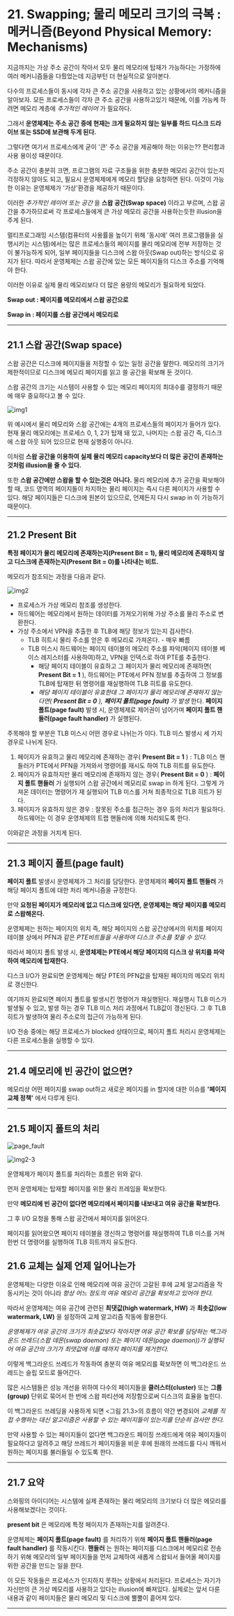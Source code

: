 # 21. Swapping; 물리 메모리 크기의 극복 : 메커니즘(Beyond Physical Memory: Mechanisms)

지금까지는 가상 주소 공간이 작아서 모두 물리 메모리에 탑재가 가능하다는 가정하에 여러 메커니즘들을 다뤘었는데 지금부턴 더 현실적으로 알아본다.

다수의 프로세스들이 동시에 각자 큰 주소 공간을 사용하고 있는 상황에서의 메커니즘을 알아보자. 모든 프로세스들이 각자 큰 주소 공간을 사용하고있기 때문에, 이를 가능케 하려면 메모리 계층에 *추가적인 레이어* 가 필요하다. 

그래서 **운영체제는 주소 공간 중에 현재는 크게 필요하지 않는 일부를 하드 디스크 드라이브 또는 SSD에 보관해 두게 된다.**

그렇다면 여기서 프로세스에게 굳이 '큰' 주소 공간을 제공해야 하는 이유는?? 편리함과 사용 용이성 때문이다.

주소 공간이 충분히 크면, 프로그램의 자료 구조들을 위한 충분한 메모리 공간이 있는지 걱정하지 않아도 되고, 필요시 운영체제에게 메모리 할당을 요청하면 된다. 이것이 가능한 이유는 운영체제가 '가상'환경을 제공하기 때문이다.

이러한 *추가적인 레이어 또는 공간* 을 **스왑 공간(Swap space)** 이라고 부르며, 스왑 공간을 추가하므로써 각 프로세스들에게 큰 가상 메모리 공간을 사용하는듯한 illusion을 주게 된다.

멀티프로그래밍 시스템(컴퓨터의 사용률을 높이기 위해 '동시에' 여러 프로그램들을 실행시키는 시스템)에서는 많은 프로세스들의 페이지를 물리 메모리에 전부 저장하는 것이 불가능하게 되어, 일부 페이지들을 디스크에 스왑 아웃(Swap out)하는 방식으로 유지가 된다. 따라서 운영체제는 스왑 공간에 있는 모든 페이지들의 디스크 주소를 기억해야 한다.

이러한 이유로 실제 물리 메모리보다 더 많은 용량의 메모리가 필요하게 되었다.

**Swap out    : 페이지를 메모리에서 스왑 공간으로**

**Swap in     : 페이지를 스왑 공간에서 메모리로**

---

## 21.1 스왑 공간(Swap space)

스왑 공간은 디스크에 페이지들을 저장할 수 있는 일정 공간을 말한다. 메모리의 크기가 제한적이므로 디스크에 메모리 페이지를 읽고 쓸 공간을 확보해 둔 것이다.

스왑 공간의 크기는 시스템이 사용할 수 있는 메모리 페이지의 최대수를 결정하기 때문에 매우 중요하다고 볼 수 있다.

![img1](https://user-images.githubusercontent.com/35681772/59990761-64f06580-967f-11e9-97dd-b7b7a44a823d.png)

위 예시에서 물리 메모리와 스왑 공간에는 4개의 프로세스들의 페이지가 들어가 있다. 현재 물리 메모리에는 프로세스 0, 1, 2가 탑재 돼 있고, 나머지는 스왑 공간 즉, 디스크에 스왑 아웃 되어 있으므로 현재 실행중이 아니다.

이처럼 **스왑 공간을 이용하여 실제 물리 메모리 capacity보다 더 많은 공간이 존재하는 것처럼 illusion을 줄 수 있다.**

또한 **스왑 공간에만 스왑을 할 수 있는것은 아니다.** 물리 메모리에 추가 공간을 확보해야 할 때, 코드 영역의 페이지들이 차지하는 물리 페이지는 즉시 다른 페이지가 사용할 수 있다. 해당 페이지들은 디스크에 원본이 있으므로, 언제든지 다시 swap in 이 가능하기 때문이다.

---

## 21.2 Present Bit

**특정 페이지가 물리 메모리에 존재하는지(Present Bit = 1), 물리 메모리에 존재하지 않고 디스크에 존재하는지(Present Bit = 0)를 나타내는 비트.**

메모리가 참조되는 과정을 다음과 같다.

![img2](https://user-images.githubusercontent.com/35681772/59990770-6e79cd80-967f-11e9-9082-d4e0e333e660.png)

  - 프로세스가 가상 메모리 참조를 생성한다.
  - 하드웨어는 메모리에서 원하는 데이터를 가져오기위해 가상 주소를 물리 주소로 변환한다.
  - 가상 주소에서 VPN을 추출한 후 TLB에 해당 정보가 있는지 검사한다.
    - TLB 히트시 물리 주소를 얻은 후 메모리로 가져온다. - 매우 빠름
    - TLB 미스시 하드웨어는 페이지 테이블의 메모리 주소를 파악(페이지 테이블 베이스 레지스터를 사용하여)하고, VPN을 인덱스로 하여 PTE를 추출한다.
      - 해당 페이지 테이블이 유효하고 그 페이지가 물리 메모리에 존재하면( **Present Bit = 1** ), 하드웨어는 PTE에서 PFN 정보를 추출하여 그 정보를 TLB에 탑재한 뒤 명령어를 재실행하여 TLB 히트를 유도한다.
      - *해당 페이지 테이블이 유효한데 그 페이지가 물리 메모리에 존재하지 않는다면( **Present Bit = 0** ), **페이지 폴트(page fault)** 가 발생* 한다. **페이지 폴트(page fault)** 발생 시, 운영체제로 제어권이 넘어가며 **페이지 폴트 핸들러(page fault handler)** 가 실행된다.

주목해야 할 부분은 TLB 미스시 어떤 경우로 나뉘는가 이다. TLB 미스 발생시 세 가지 경우로 나뉘게 된다.

  1) 페이지가 유효하고 물리 메모리에 존재하는 경우( **Present Bit = 1** ) : TLB 미스 핸들러가 PTE에서 PFN을 가져와서 명령어를 재시도 하여 TLB 히트를 유도한다.
  2) 페이지가 유효하지만 물리 메모리에 존재하지 않는 경우( **Present Bit = 0** ) : **페이지 폴트 핸들러** 가 실행되어 스왑 공간에서 메모리로 swap in 하게 된다. 그렇게 가져온 데이터는 명령어가 재 실행되어 TLB 미스를 거쳐 최종적으로 TLB 히트가 된다.
  3) 페이지가 유효하지 않은 경우 : 잘못된 주소를 접근하는 경우 등의 처리가 필요하다. 하드웨어는 이 경우 운영체제의 트랩 핸들러에 의해 처리되도록 한다.

이와같은 과정을 거치게 된다.

---

## 21.3 페이지 폴트(page fault)

**페이지 폴트** 발생시 운영체제가 그 처리를 담당한다. 운영체제의 **페이지 폴트 핸들러** 가 해당 페이지 폴트에 대한 처리 메커니즘을 규정한다.

만약 **요청된 페이지가 메모리에 없고 디스크에 있다면, 운영체제는 해당 페이지를 메모리로 스왑해온다.**

운영체제는 원하는 페이지의 위치 즉, 해당 페이지의 스왑 공간상에서의 위치를 페이지 테이블 상에서 PFN과 같은 _PTE비트들을 사용하여 디스크 주소를 찾을 수 있다._

따라서 페이지 폴트 발생 시, **운영체제는 PTE에서 해당 페이지의 디스크 상 위치를 파악하여 메모리에 탑재한다.**

디스크 I/O가 완료되면 운영체제는 해당 PTE의 PFN값을 탑재된 페이지의 메모리 위치로 갱신한다.

여기까지 완료되면 페이지 폴트를 발생시킨 명령어가 재실행된다. 재실행시 TLB 미스가 발생될 수 있고, 발생 하는 경우 TLB 미스 처리 과정에서 TLB값이 갱신된다. 그 후 TLB 히트가 발생하여 물리 주소로의 접근이 가능하게 된다.

I/O 전송 중에는 해당 프로세스가 blocked 상태이므로, 페이지 폴트 처리시 운영체제는 다른 프로세스들을 실행할 수 있다.

---

## 21.4 메모리에 빈 공간이 없으면?

메모리상 어떤 페이지를 swap out하고 새로운 페이지를 in 할지에 대한 이슈를 **'페이지 교체 정책'** 에서 다루게 된다.

---

## 21.5 페이지 폴트의 처리

![page_fault](https://user-images.githubusercontent.com/35681772/59990780-7d608000-967f-11e9-8f3f-24af2fe57c6b.jpg)

![img2-3](https://user-images.githubusercontent.com/35681772/59990787-84878e00-967f-11e9-976c-f6f1179c3069.png)

운영체제가 페이지 폴트를 처리하는 흐름은 위와 같다. 

먼저 운영체제는 탑재할 페이지를 위한 물리 프레임을 확보한다. 

만약 **메모리에 빈 공간이 없다면 메모리에서 페이지를 내보내고 여유 공간을 확보한다.** 

그 후 I/O 요청을 통해 스왑 공간에서 페이지를 읽어온다.

페이지를 읽어왔으면 페이지 테이블을 갱신하고 명령어를 재실행하여 TLB 미스를 거쳐 한번 더 명령어를 실행하여 TLB 히트까지 유도한다.


## 21.6 교체는 실제 언제 일어나는가

운영체제는 다양한 이유로 인해 메모리에 여유 공간이 고갈된 후에 교체 알고리즘을 작동시키는 것이 아니라 *항상 어느 정도의 여유 메모리 공간을 확보하고 있어야 한다.*

따라서 운영체제는 여유 공간에 관련된 **최댓값(high watermark, HW)** 과 **최솟값(low watermark, LW)** 을 설정하여 교체 알고리즘 작동에 활용한다.

*운영체제가 여유 공간의 크기가 최솟값보다 작아지면 여유 공간 확보를 담당하는 백그라운드 쓰레드(스왑 데몬(swap daemon) 또는 페이지 데몬(page daemon))가 실행되어 여유 공간의 크기가 최댓값에 이를 때까지 페이지를 제거한다.*

이렇게 백그라운드 쓰레드가 작동하여 충분히 여유 메모리를 확보하면 이 백그라운드 쓰레드는 슬립 모드로 들어간다.

많은 시스템들은 성능 개선을 위하여 다수의 페이지들을 **클러스터(cluster)** 또는 **그룹(group)** 단위로 묶어서 한 번에 스왑 파티션에 저장함으로써 디스크의 효율을 높힌다.

이 백그라운드 쓰레딩을 사용하게 되면 <그림 21.3>의 흐름이 약간 변경되어 *교체를 직접 수행하는 대신 알고리즘은 사용할 수 있는 페이지들이 있는지를 단순히 검사만 한다.*

만약 사용할 수 있는 페이지들이 없다면 백그라운드 페이징 쓰레드에게 여유 페이지들이 필요하다고 알려주고 해당 쓰레드가 페이지들을 비운 후에 원래의 쓰레드를 다시 깨워서 원하는 페이지를 불러들일 수 있도록 한다.

---

## 21.7 요약

스와핑의 아이디어는 시스템에 실제 존재하는 물리 메모리의 크기보다 더 많은 메모리를 사용해보겠다는 것이다.

**present bit** 은 메모리에 특정 페이지가 존재하는지를 알려준다.

운영체제는 **페이지 폴트(page fault)** 를 처리하기 위해 **페이지 폴트 핸들러(page fault handler)** 를 작동시킨다. **핸들러** 는 원하는 페이지를 디스크에서 메모리로 전송하기 위해 메모리의 일부 페이지들을 먼저 교체하여 새롭게 스왑되서 들어올 페이지를 위한 공간을 만드는 일을 한다.

이 모든 작동들은 프로세스가 인지하지 못하는 상황에서 처리된다. 프로세스는 자기가 자신만의 큰 가상 메모리를 사용하고 있다는 illusion에 빠져있다. 실제로는 앞서 다룬 내용과 같이 페이지들은 물리 메모리 및 디스크에 뿔뿔이 흩어져 있다.

---
